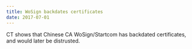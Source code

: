 ```yaml
---
title: WoSign backdates certificates
date: 2017-07-01
---
```


CT shows that Chinese CA WoSign/Startcom has backdated certificates, and would later be distrusted.
